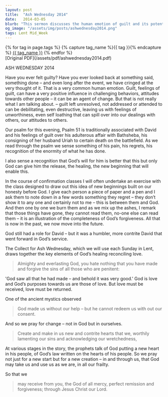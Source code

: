 ```yaml
---
layout: post
title:  "Ash Wednesday 2014"
date:   2014-03-05
blurb: "This sermon discusses the human emotion of guilt and its potential to be a positive influence in challenging behaviors and attitudes. It also talks about the debilitating effects of unresolved guilt. The sermon uses Psalm 51, associated with David's guilt over his affair with Bathsheba, to illustrate the idea of new beginnings built on honesty before God."
og_image: "/assets/img/posts/ashwednesday2014.png"
tags: Lent Mid_Week
---    
```

<div class="tag-pills">
  {% for tag in page.tags %}
    {% capture tag_name %}{{ tag }}{% endcapture %}
    <a href="{{ site.baseurl }}/tag/{{ tag_name | slugify }}" class="tag-pill">{{ tag_name }}</a>
  {% endfor %}
</div>
[Original PDF](/assets/pdf/ashwednesday2014.pdf)

ASH WEDNESDAY 2014

Have you ever felt guilty? Have you ever looked back at something said, something done – and even long after the event, we have cringed at the very thought of it. That is a very common human emotion. Guilt, feelings of guilt, can have a very positive influence in challenging behaviors, attitudes towards other people – it can be an agent of change. But that is not really what I am talking about. – guilt left unresolved, not addressed or attended to can be debilitating, even destructive, leaving us with feelings of unworthiness, even self loathing that can spill over into our dealings with others, our attitudes to others.

Our psalm for this evening, Psalm 51 is traditionally associated with David and his feelings of guilt over his adulterous affair with Bathsheba, his consigning of her husband Uriah to certain death on the battlefield. As we read through the psalm we sense something of his pain, his regrets, his recognition of the enormity of what he has done.

I also sense a recognition that God’s will for him is better that this but only God can give him the release, the healing, the new beginning that will enable this.

In the course of confirmation classes I will often undertake an exercise with the class designed to draw out this idea of new beginnings built on our honesty before God. I give each person a piece of paper and a pen and I ask them to note down in a few words something they regret – they don’t show it to any one and certainly not to me – this is between them and God. And then one by one we burn them and as we mix up the ashes, I remark that those things have gone, they cannot read them, no-one else can read them – it is an illustration of the completeness of God’s forgiveness. All that is now in the past, we now move into the future.

God still had a role for David – but it was a humbler, more contrite David that went forward in God’s service.

The Collect for Ash Wednesday, which we will use each Sunday in Lent, draws together the key elements of God’s healing reconciling love.

> Almighty and everlasting God,
> you hate nothing that you have made
> and forgive the sins of all those who are penitent:

'God saw all that he had made – and behold it was very good.' God is love and God’s purposes towards us are those of love. But love must be received, love must be returned.

One of the ancient mystics observed

> God made us without our help – but he cannot redeem us with out our consent.

And so we pray for change – not in God but in ourselves.

> Create and make in us new and contrite hearts
> that we, worthily lamenting our sins
> and acknowledging our wretchedness,

At various stages in the story, the prophets talk of God putting a new heart in his people, of God’s law written on the hearts of his people. So we pray not just for a new start but for a new creation – in and through us, that God may take us and use us as we are, in all our frailty.

So that we

> may receive from you, the God of all mercy,
> perfect remission and forgiveness;
> through Jesus Christ our Lord.
